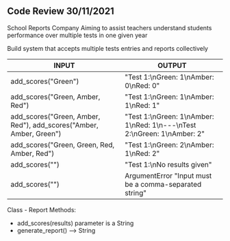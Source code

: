 ## Code Review 30/11/2021

School Reports Company
Aiming to assist teachers understand students performance over multiple tests in one given year

Build system that accepts multiple tests entries and reports collectively

| INPUT | OUTPUT |
|-------|--------|
|add_scores("Green") | "Test 1:\nGreen: 1\nAmber: 0\nRed: 0"
|add_scores("Green, Amber, Red") | "Test 1:\nGreen: 1\nAmber: 1\nRed: 1"
|add_scores("Green, Amber, Red"), add_scores("Amber, Amber, Green") | "Test 1:\nGreen: 1\nAmber: 1\nRed: 1\n---\nTest 2:\nGreen: 1\nAmber: 2"
|add_scores("Green, Green, Red, Amber, Red")| "Test 1:\nGreen: 2\nAmber: 1\nRed: 2"
|add_scores("") | "Test 1:\nNo results given"
|add_scores("") | ArgumentError "Input must be a comma-separated string"


Class - Report
Methods:
* add_scores(results) parameter is a String
* generate_report() --> String 
